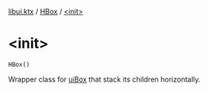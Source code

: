 [libui.ktx](../index.md) / [HBox](index.md) / [&lt;init&gt;](./-init-.md)

# &lt;init&gt;

`HBox()`

Wrapper class for [uiBox](../../libui/ui-box.md) that stack its children horizontally.

